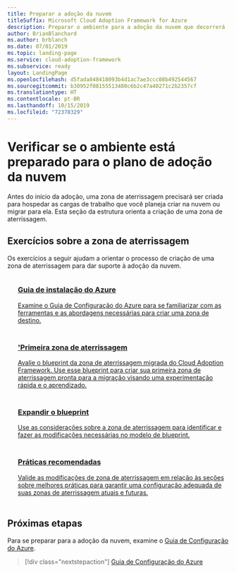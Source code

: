 ```yaml
---
title: Preparar a adoção da nuvem
titleSuffix: Microsoft Cloud Adoption Framework for Azure
description: Preparar o ambiente para a adoção da nuvem que decorrerá
author: BrianBlanchard
ms.author: brblanch
ms.date: 07/01/2019
ms.topic: landing-page
ms.service: cloud-adoption-framework
ms.subservice: ready
layout: LandingPage
ms.openlocfilehash: d5fada848418093b4d1ac7ae3ccc08b492544567
ms.sourcegitcommit: b30952f08155513480c6b2c47a40271c2b2357cf
ms.translationtype: HT
ms.contentlocale: pt-BR
ms.lasthandoff: 10/15/2019
ms.locfileid: "72378329"
---
```

<!-- markdownlint-disable MD026 -->

# <a name="ensure-the-environment-is-prepared-for-the-cloud-adoption-plan"></a>Verificar se o ambiente está preparado para o plano de adoção da nuvem

Antes do início da adoção, uma zona de aterrissagem precisará ser criada para hospedar as cargas de trabalho que você planeja criar na nuvem ou migrar para ela. Esta seção da estrutura orienta a criação de uma zona de aterrissagem.

## <a name="landing-zone-exercises"></a>Exercícios sobre a zona de aterrissagem

Os exercícios a seguir ajudam a orientar o processo de criação de uma zona de aterrissagem para dar suporte à adoção da nuvem.

<!-- markdownlint-disable MD033 -->

<ul class="panelContent cardsF">
    <li style="display: flex; flex-direction: column;">
        <a href="./azure-setup-guide/index.md">
            <div class="cardSize">
                <div class="cardPadding" style="padding-bottom:10px;">
                    <div class="card" style="padding-bottom:10px;">
                        <div class="cardImageOuter">
                            <div class="cardImage">
                                <img alt="" src="../_images/icons/1.png" data-linktype="external">
                            </div>
                        </div>
                        <div class="cardText" style="padding-left:0px;">
                            <h3>Guia de instalação do Azure</h3>
Examine o Guia de Configuração do Azure para se familiarizar com as ferramentas e as abordagens necessárias para criar uma zona de destino.
                        </div>
                    </div>
                </div>
            </div>
        </a>
    </li>
    <li style="display: flex; flex-direction: column;">
        <a href="./azure-setup-guide/migration-landing-zone.md">
            <div class="cardSize">
                <div class="cardPadding" style="padding-bottom:10px;">
                    <div class="card" style="padding-bottom:10px;">
                        <div class="cardImageOuter">
                            <div class="cardImage">
                                <img alt="" src="../_images/icons/2.png" data-linktype="external">
                            </div>
                        </div>
                        <div class="cardText" style="padding-left:0px;">
                            <h3>'Primeira zona de aterrissagem</h3>
Avalie o blueprint da zona de aterrissagem migrada do Cloud Adoption Framework. Use esse blueprint para criar sua primeira zona de aterrissagem pronta para a migração visando uma experimentação rápida e o aprendizado.
                        </div>
                    </div>
                </div>
            </div>
        </a>
    </li>
    <li style="display: flex; flex-direction: column;">
        <a href="./considerations/index.md">
            <div class="cardSize">
                <div class="cardPadding" style="padding-bottom:10px;">
                    <div class="card" style="padding-bottom:10px;">
                        <div class="cardImageOuter">
                            <div class="cardImage">
                                <img alt="" src="../_images/icons/3.png" data-linktype="external">
                            </div>
                        </div>
                        <div class="cardText" style="padding-left:0px;">
                            <h3>Expandir o blueprint</h3>
Use as considerações sobre a zona de aterrissagem para identificar e fazer as modificações necessárias no modelo de blueprint.
                        </div>
                    </div>
                </div>
            </div>
        </a>
    </li>
    <li style="display: flex; flex-direction: column;">
        <a href="./azure-best-practices/index.md">
            <div class="cardSize">
                <div class="cardPadding" style="padding-bottom:10px;">
                    <div class="card" style="padding-bottom:10px;">
                        <div class="cardImageOuter">
                            <div class="cardImage">
                                <img alt="" src="../_images/icons/4.png" data-linktype="external">
                            </div>
                        </div>
                        <div class="cardText" style="padding-left:0px;">
                            <h3>Práticas recomendadas</h3>
Valide as modificações de zona de aterrissagem em relação às seções sobre melhores práticas para garantir uma configuração adequada de suas zonas de aterrissagem atuais e futuras.
                        </div>
                    </div>
                </div>
            </div>
        </a>
    </li>
</ul>

<!-- markdownlint-enable MD033 -->

## <a name="next-steps"></a>Próximas etapas

Para se preparar para a adoção da nuvem, examine o [Guia de Configuração do Azure](./azure-setup-guide/index.md).

> [!div class="nextstepaction"]
> [Guia de Configuração do Azure](./azure-setup-guide/index.md)
